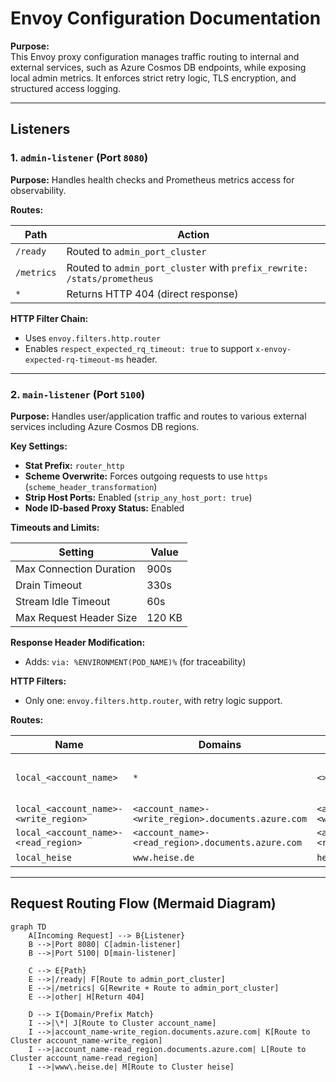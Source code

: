 # Envoy Configuration Documentation

**Purpose:**  
This Envoy proxy configuration manages traffic routing to internal and external services, such as Azure Cosmos DB endpoints, while exposing local admin metrics. It enforces strict retry logic, TLS encryption, and structured access logging.

---

## Listeners

### 1. `admin-listener` (Port `8080`)

**Purpose:** Handles health checks and Prometheus metrics access for observability.

**Routes:**

| Path       | Action                                  |
|------------|------------------------------------------|
| `/ready`   | Routed to `admin_port_cluster`           |
| `/metrics` | Routed to `admin_port_cluster` with `prefix_rewrite: /stats/prometheus` |
| `*`        | Returns HTTP 404 (direct response)       |

**HTTP Filter Chain:**
- Uses `envoy.filters.http.router`
- Enables `respect_expected_rq_timeout: true` to support `x-envoy-expected-rq-timeout-ms` header.

---

### 2. `main-listener` (Port `5100`)

**Purpose:** Handles user/application traffic and routes to various external services including Azure Cosmos DB regions.

**Key Settings:**
- **Stat Prefix:** `router_http`
- **Scheme Overwrite:** Forces outgoing requests to use `https` (`scheme_header_transformation`)
- **Strip Host Ports:** Enabled (`strip_any_host_port: true`)
- **Node ID-based Proxy Status:** Enabled

**Timeouts and Limits:**

| Setting                    | Value   |
|----------------------------|---------|
| Max Connection Duration    | 900s    |
| Drain Timeout              | 330s    |
| Stream Idle Timeout        | 60s     |
| Max Request Header Size    | 120 KB  |

**Response Header Modification:**
- Adds: `via: %ENVIRONMENT(POD_NAME)%` (for traceability)

**HTTP Filters:**
- Only one: `envoy.filters.http.router`, with retry logic support.

**Routes:**

| Name                                  | Domains                       | Cluster   | Retry Policy                                  |
|---------------------------------------|-------------------------------|-----------|-----------------------------------------------|
| `local_<account_name>`                | `*`                           | `<>`      | `connect-failure,refused-stream,reset`, 3 retries |
| `local_<account_name>-<write_region>` | `<account_name>-<write_region>.documents.azure.com` | `<account_name>-<write_region>` | Same                                         |
| `local_<account_name>-<read_region>`  | `<account_name>-<read_region>.documents.azure.com`   | `<account_name>-<read_region>`   | Same                                          |
| `local_heise`                         | `www.heise.de`                | `heise`   | Same                                          |

---

## Request Routing Flow (Mermaid Diagram)

```mermaid
graph TD
    A[Incoming Request] --> B{Listener}
    B -->|Port 8080| C[admin-listener]
    B -->|Port 5100| D[main-listener]

    C --> E{Path}
    E -->|/ready| F[Route to admin_port_cluster]
    E -->|/metrics| G[Rewrite + Route to admin_port_cluster]
    E -->|other| H[Return 404]

    D --> I{Domain/Prefix Match}
    I -->|\*| J[Route to Cluster account_name]
    I -->|account_name-write_region.documents.azure.com| K[Route to Cluster account_name-write_region]
    I -->|account_name-read_region.documents.azure.com| L[Route to Cluster account_name-read_region]
    I -->|www\.heise.de| M[Route to Cluster heise]
```
